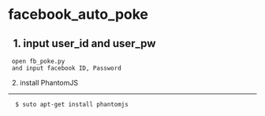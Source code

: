 
# facebook_auto_poke

   1. input user_id and user_pw
   ---
     open fb_poke.py
     and input facebook ID, Password
     
   2. install PhantomJS
   ---
      $ suto apt-get install phantomjs

